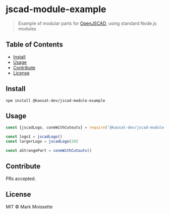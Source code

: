 # jscad-module-example

> Example of modular parts for [OpenJSCAD](https://github.com/Spiritdude/OpenJSCAD.org), using standard Node.js modules

## Table of Contents

- [Install](#install)
- [Usage](#usage)
- [Contribute](#contribute)
- [License](#license)

## Install

```
npm install @kaosat-dev/jscad-module-example
```

## Usage

```javascript
const {jscadLogo, coneWithCutouts} = require('@kaosat-dev/jscad-module-example')

const logo1 = jscadLogo()
const largerLogo = jscadLogo(20)

const aStrangePart = coneWithCutouts()

```


## Contribute

PRs accepted.

## License

MIT © Mark Moissette
